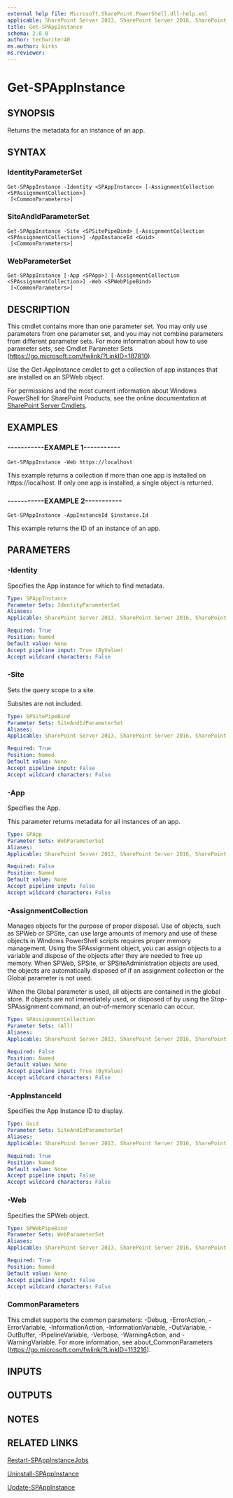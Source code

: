 ```yaml
---
external help file: Microsoft.SharePoint.PowerShell.dll-help.xml
applicable: SharePoint Server 2013, SharePoint Server 2016, SharePoint Server 2019
title: Get-SPAppInstance
schema: 2.0.0
author: techwriter40
ms.author: kirks
ms.reviewer:
---
```


# Get-SPAppInstance

## SYNOPSIS

Returns the metadata for an instance of an app.

## SYNTAX

### IdentityParameterSet
```
Get-SPAppInstance -Identity <SPAppInstance> [-AssignmentCollection <SPAssignmentCollection>]
 [<CommonParameters>]
```

### SiteAndIdParameterSet
```
Get-SPAppInstance -Site <SPSitePipeBind> [-AssignmentCollection <SPAssignmentCollection>] -AppInstanceId <Guid>
 [<CommonParameters>]
```

### WebParameterSet
```
Get-SPAppInstance [-App <SPApp>] [-AssignmentCollection <SPAssignmentCollection>] -Web <SPWebPipeBind>
 [<CommonParameters>]
```

## DESCRIPTION
This cmdlet contains more than one parameter set.
You may only use parameters from one parameter set, and you may not combine parameters from different parameter sets.
For more information about how to use parameter sets, see Cmdlet Parameter Sets (https://go.microsoft.com/fwlink/?LinkID=187810).

Use the Get-AppInstance cmdlet to get a collection of app instances that are installed on an SPWeb object.

For permissions and the most current information about Windows PowerShell for SharePoint Products, see the online documentation at [SharePoint Server Cmdlets](https://docs.microsoft.com/powershell/sharepoint/sharepoint-server/sharepoint-server-cmdlets).

## EXAMPLES

### -----------EXAMPLE 1----------- 
```
Get-SPAppInstance -Web https://localhost
```

This example returns a collection if more than one app is installed on https://localhost.
If only one app is installed, a single object is returned.

### -----------EXAMPLE 2----------- 
```
Get-SPAppInstance -AppInstanceId $instance.Id
```

This example returns the ID of an instance of an app.

## PARAMETERS

### -Identity
Specifies the App instance for which to find metadata.

```yaml
Type: SPAppInstance
Parameter Sets: IdentityParameterSet
Aliases: 
Applicable: SharePoint Server 2013, SharePoint Server 2016, SharePoint Server 2019

Required: True
Position: Named
Default value: None
Accept pipeline input: True (ByValue)
Accept wildcard characters: False
```

### -Site
Sets the query scope to a site.

Subsites are not included.

```yaml
Type: SPSitePipeBind
Parameter Sets: SiteAndIdParameterSet
Aliases: 
Applicable: SharePoint Server 2013, SharePoint Server 2016, SharePoint Server 2019

Required: True
Position: Named
Default value: None
Accept pipeline input: False
Accept wildcard characters: False
```

### -App
Specifies the App.

This parameter returns metadata for all instances of an app.

```yaml
Type: SPApp
Parameter Sets: WebParameterSet
Aliases: 
Applicable: SharePoint Server 2013, SharePoint Server 2016, SharePoint Server 2019

Required: False
Position: Named
Default value: None
Accept pipeline input: False
Accept wildcard characters: False
```

### -AssignmentCollection
Manages objects for the purpose of proper disposal.
Use of objects, such as SPWeb or SPSite, can use large amounts of memory and use of these objects in Windows PowerShell scripts requires proper memory management.
Using the SPAssignment object, you can assign objects to a variable and dispose of the objects after they are needed to free up memory.
When SPWeb, SPSite, or SPSiteAdministration objects are used, the objects are automatically disposed of if an assignment collection or the Global parameter is not used.

When the Global parameter is used, all objects are contained in the global store.
If objects are not immediately used, or disposed of by using the Stop-SPAssignment command, an out-of-memory scenario can occur.

```yaml
Type: SPAssignmentCollection
Parameter Sets: (All)
Aliases: 
Applicable: SharePoint Server 2013, SharePoint Server 2016, SharePoint Server 2019

Required: False
Position: Named
Default value: None
Accept pipeline input: True (ByValue)
Accept wildcard characters: False
```

### -AppInstanceId
Specifies the App Instance ID to display.

```yaml
Type: Guid
Parameter Sets: SiteAndIdParameterSet
Aliases: 
Applicable: SharePoint Server 2013, SharePoint Server 2016, SharePoint Server 2019

Required: True
Position: Named
Default value: None
Accept pipeline input: False
Accept wildcard characters: False
```

### -Web
Specifies the SPWeb object.

```yaml
Type: SPWebPipeBind
Parameter Sets: WebParameterSet
Aliases: 
Applicable: SharePoint Server 2013, SharePoint Server 2016, SharePoint Server 2019

Required: True
Position: Named
Default value: None
Accept pipeline input: False
Accept wildcard characters: False
```

### CommonParameters
This cmdlet supports the common parameters: -Debug, -ErrorAction, -ErrorVariable, -InformationAction, -InformationVariable, -OutVariable, -OutBuffer, -PipelineVariable, -Verbose, -WarningAction, and -WarningVariable. For more information, see about_CommonParameters (https://go.microsoft.com/fwlink/?LinkID=113216).

## INPUTS

## OUTPUTS

## NOTES

## RELATED LINKS

[Restart-SPAppInstanceJobs](Restart-SPAppInstanceJobs.md)

[Uninstall-SPAppInstance](Uninstall-SPAppInstance.md)

[Update-SPAppInstance](Update-SPAppInstance.md)

